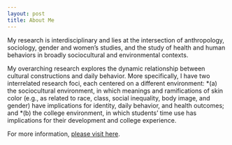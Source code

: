 ```yaml
---
layout: post
title: About Me
---
```



My research is interdisciplinary and lies at the intersection of anthropology, sociology, gender and women’s studies, and the study of health and human behaviors in broadly sociocultural and environmental contexts. 

My overarching research explores the dynamic relationship between cultural constructions and daily behavior. More specifically, I have two interrelated research foci, each centered on a different environment: 
*(a) the sociocultural environment, in which meanings and ramifications of skin color (e.g., as related to race, class, social inequality, body image, and gender) have implications for identity, daily behavior, and health outcomes; and 
*(b) the college environment, in which students’ time use has implications for their development and college experience.

For more information, [please visit here](https://www.seas.upenn.edu/~hsinyu31).

